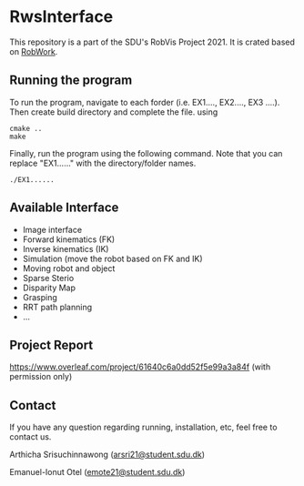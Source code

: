 # RwsInterface
This repository is a part of the SDU's RobVis Project 2021. It is crated based on [RobWork](https://www.robwork.dk/).

## Running the program
To run the program, navigate to each forder (i.e. EX1...., EX2...., EX3 ....). Then create build directory and complete the file. using
```
cmake ..
make
```

Finally, run the program using the following command. Note that you can replace "EX1......" with the directory/folder names.
```
./EX1......
```

## Available Interface
- Image interface
- Forward kinematics (FK)
- Inverse kinematics (IK)
- Simulation (move the robot based on FK and IK)
- Moving robot and object
- Sparse Sterio
- Disparity Map
- Grasping
- RRT path planning
- ...

## Project Report
https://www.overleaf.com/project/61640c6a0dd52f5e99a3a84f
(with permission only)


## Contact
If you have any question regarding running, installation, etc, feel free to contact us.

Arthicha Srisuchinnawong (arsri21@student.sdu.dk)

Emanuel-Ionut Otel (emote21@student.sdu.dk)